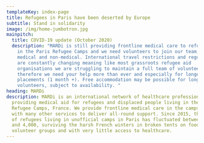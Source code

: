 ```yaml
---
templateKey: index-page
title: Refugees in Paris have been deserted by Europe
subtitle: Stand in solidarity
image: /img/home-jumbotron.jpg
mainpitch:
  title: COVID-19 update (October 2020)
  description: "MARDi is still providing frontline medical care to refugees living
    in the Paris Refugee Camps and we need volunteers to join our team, both
    medical and non-medical. International travel restrictions and regulations
    are constantly changing meaning like most grassroots refugee aid
    organisations we are struggling to maintain a full team of volunteers,
    therefore we need your help more than ever and especially for longer-term
    placements (1 month +). Free accommodation may be possible for long-term
    volunteers, subject to availability. "
heading: MARDi
description: MARDi is an international network of healthcare professionals
  providing medical aid for refugees and displaced people living in the Paris
  Refugee Camps, France. We provide frontline medical care in the camps and work
  with many other services to deliver all-round support. Since 2015, the number
  of refugees living in unofficial camps in Paris has fluctuated between 1,000
  and 4,000, surviving the harsh French winters in broken tents on food from
  volunteer groups and with very little access to healthcare.
---
```

